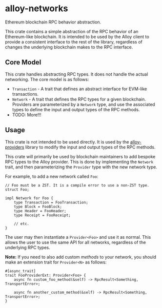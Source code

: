 # alloy-networks

Ethereum blockchain RPC behavior abstraction.

This crate contains a simple abstraction of the RPC behavior of an
Ethereum-like blockchain. It is intended to be used by the Alloy client to
provide a consistent interface to the rest of the library, regardless of
changes the underlying blockchain makes to the RPC interface.

## Core Model

This crate handles abstracting RPC types. It does not handle the actual
networking. The core model is as follows:

- `Transaction` - A trait that defines an abstract interface for EVM-like
  transactions.
- `Network` - A trait that defines the RPC types for a given blockchain.
  Providers are parameterized by a `Network` type, and use the associated
  types to define the input and output types of the RPC methods.
- TODO: More!!!

## Usage

This crate is not intended to be used directly. It is used by the
[alloy-providers] library to modify the input and output types of the RPC
methods.

This crate will primarily be used by blockchain maintainers to add bespoke RPC
types to the Alloy provider. This is done by implementing the `Network` trait,
and then parameterizing the `Provider` type with the new network type.

For example, to add a new network called `Foo`:

```rust,ignore
// Foo must be a ZST. It is a compile error to use a non-ZST type.
struct Foo;

impl Network for Foo {
    type Transaction = FooTransaction;
    type Block = FooBlock;
    type Header = FooHeader;
    type Receipt = FooReceipt;

    // etc.
}
```

The user may then instantiate a `Provider<Foo>` and use it as normal. This
allows the user to use the same API for all networks, regardless of the
underlying RPC types.

**Note:** If you need to also add custom _methods_ to your network, you should
make an extension trait for `Provider<N>` as follows:

```rust,ignore
#[async_trait]
trait FooProviderExt: Provider<Foo> {
    async fn custom_foo_method(&self) -> RpcResult<Something, TransportError>;

    async fn another_custom_method(&self) -> RpcResult<Something, TransportError>;
}
```

[alloy-providers]: ../providers
